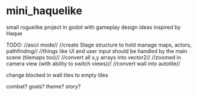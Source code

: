 # mini_haquelike

small roguelike project in godot with gameplay design ideas inspired by Haque

TODO:
//ascii mode//
//create Stage structure to hold manage maps, actors, pathfinding//
//things like UI and user input should be handled by the main scene (tilemaps too)//
//convert all x,y arrays into vector2//
//zoomed in camera view (with ability to switch views)//
//convert wall into autotile//

change blocked in wall tiles to empty tiles

combat? goals? theme? story?
